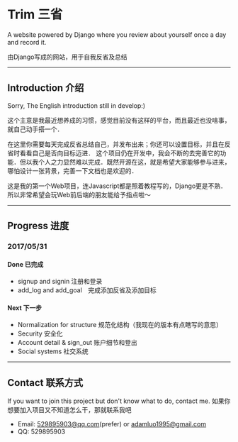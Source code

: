 # Trim 三省
A website powered by Django where you review about yourself once a day and record it.

由Django写成的网站，用于自我反省及总结
***
## Introduction 介绍
Sorry, The English introduction still in develop:)

这个主意是我最近想养成的习惯，感觉目前没有这样的平台，而且最近也没啥事，就自己动手搭一个．

在这里你需要每天完成反省总结自己，并发布出来；你还可以设置目标，并且在反省时看看自己是否向目标迈进．
这个项目仍在开发中，我会不断的去完善它的功能．但以我个人之力显然难以完成．既然开源在这，就是希望大家能够参与进来，哪怕设计一张背景，完善一下文档也是欢迎的．

这是我的第一个Web项目，连Javascript都是照着教程写的，Django更是不熟．所以非常希望会玩Web前后端的朋友能给予指点啦～

***
## Progress 进度
### 2017/05/31
#### Done 已完成
* signup and signin 注册和登录
* add_log and add_goal　完成添加反省及添加目标

#### Next 下一步
* Normalization for structure 规范化结构（我现在的版本有点瞎写的意思）
* Security 安全化
* Account detail & sign_out 账户细节和登出
* Social systems 社交系统

***
## Contact 联系方式
If you want to join this project but don't know what to do, contact me.
如果你想要加入项目又不知道怎么干，那就联系我吧
* Email: 529895903@qq.com(prefer) or adamluo1995@gmail.com
* QQ: 529895903
